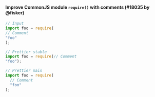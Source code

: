 #### Improve CommonJS module `require()` with comments (#18035 by @fisker)

<!-- prettier-ignore -->
```jsx
// Input
import foo = require(
// Comment
"foo"
);

// Prettier stable
import foo = require(// Comment
"foo");

// Prettier main
import foo = require(
  // Comment
  "foo"
);
```
